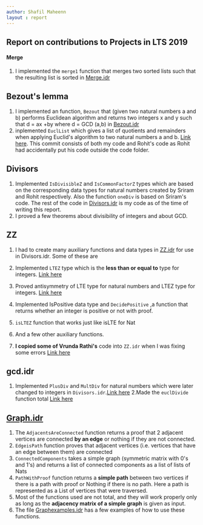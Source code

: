 ```yaml
---
author: Shafil Maheenn
layout : report
---
```


## Report on contributions to Projects in LTS 2019
#### Merge
1. I implemented the `merge1` function that merges two sorted lists such that
   the resulting list is sorted in [Merge.idr ](https://github.com/siddhartha-gadgil/LTS2019/commit/ad53e8b17293af28066f32bf8a35ef216d5c7f0b)

## Bezout's lemma
1. I implemented an function, `Bezout`  that (given two natural numbers a and b) performs  Euclidean algorithm and returns two integers x and y such that d = ax +by
where d = GCD (a,b) in [Bezout.idr](https://github.com/siddhartha-gadgil/LTS2019/commit/ff3a44a60c4ba678eb03dae47b46205fa7159e67)
2. inplemented `EuclList` which gives a list of quotients and remainders when applying Euclid's algorithm to two natural numbers a and b. [Link here](https://github.com/siddhartha-gadgil/LTS2019/commit/f7f05adfce47e5ccb93b231ec000c576f3d217b1). This commit consists of both my code and Rohit's code as Rohit had accidentally put his code outside the code folder.


## Divisors
1. Implemented `IsDivisibleZ` and `IsCommonFactorZ`  types which are based on the corresponding data types for natural numbers created by Sriram and Rohit respectively. Also the function `oneDiv` is based on Sriram's code. The rest of the code in [Divisors.idr](https://github.com/siddhartha-gadgil/LTS2019/blob/master/Code/Divisors.idr) is my code as of the time of writing this report.
2. I proved a few theorems about divisibility of integers and about GCD.

## ZZ
1. I had to create many auxiliary functions and data types in [ZZ.idr](https://github.com/siddhartha-gadgil/LTS2019/blob/master/Code/ZZ.idr)  for use in Divisors.idr. Some of these are
2. Implemented `LTEZ` type which is the **less than or equal to** type for integers. [Link here](https://github.com/siddhartha-gadgil/LTS2019/commit/a9260c3fc1d4dfcbe515705cc7d670d50b260d8d)

3. Proved antisymmetry of LTE type for natural numbers and LTEZ type for integers. [Link here](https://github.com/siddhartha-gadgil/LTS2019/commit/a9260c3fc1d4dfcbe515705cc7d670d50b260d8d)
4. Implemented IsPositive data type and `DecidePositive` ,a function that returns whether an integer is positive or not with proof.
5. `isLTEZ` function that works just like isLTE for Nat
6. And a few other auxiliary functions.
6. **I copied some of Vrunda Rathi's** code into `ZZ.idr` when I was fixing some errors [Link here](https://github.com/siddhartha-gadgil/LTS2019/commit/faa807e50e658f1a54c8640b85ffce140715eaa2)

## gcd.idr
1. Implemented `PlusDiv` and `MultDiv` for natural numbers which were later changed to integers in `Divisors.idr`.[Link here](https://github.com/siddhartha-gadgil/LTS2019/commit/be28efe9bbe3c28da17edadb3d7770034a901178)
2.Made the `euclDivide` function total [Link here](https://github.com/siddhartha-gadgil/LTS2019/commit/11b00d349f82cee4c88aad11c258e9979bcb16f3)

## [Graph.idr ](https://github.com/siddhartha-gadgil/LTS2019/blob/master/Code/Graph.idr)
1. The `AdjacentsAreConnected` function returns a proof that 2 adjacent vertices are connected **by an edge** or nothing if they are not connected.
2. `EdgeisPath` function proves that adjacent vertices (i.e. vertices that have an edge between them) are connected
3. `ConnectedComponents` takes a simple graph (symmetric matrix with 0's and 1's) and returns a list of connected components as a list of lists of Nats
4. `PathWithProof` function returns a **simple path** between  two vertices if there is a path with proof or Nothing if there is no path. Here a path is represented as a List of vertices that were traversed.
5. Most of the functions used are not total, and they will work properly only as long as the **adjacency matrix of a simple graph** is given as input.
6. The file [Graphexamples.idr](https://github.com/siddhartha-gadgil/LTS2019/blob/master/Code/Graphexamples.idr) has a few examples of how to use these functions.

